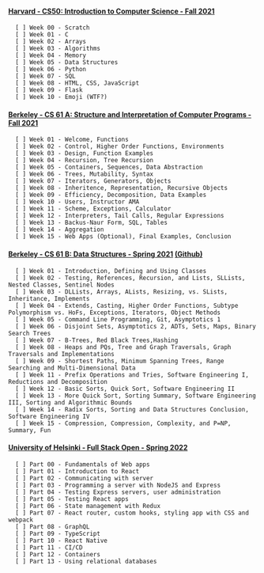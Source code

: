 #### [Harvard - CS50: Introduction to Computer Science - Fall 2021](https://cs50.harvard.edu/x/2022/)<br>

      [ ] Week 00 - Scratch
      [ ] Week 01 - C
      [ ] Week 02 - Arrays
      [ ] Week 03 - Algorithms
      [ ] Week 04 - Memory
      [ ] Week 05 - Data Structures
      [ ] Week 06 - Python
      [ ] Week 07 - SQL
      [ ] Week 08 - HTML, CSS, JavaScript
      [ ] Week 09 - Flask
      [ ] Week 10 - Emoji (WTF?)

#### [Berkeley - CS 61 A: Structure and Interpretation of Computer Programs - Fall 2021](https://inst.eecs.berkeley.edu/~cs61a/fa21/)<br>

      [ ] Week 01 - Welcome, Functions
      [ ] Week 02 - Control, Higher Order Functions, Environments    
      [ ] Week 03 - Design, Function Examples
      [ ] Week 04 - Recursion, Tree Recursion
      [ ] Week 05 - Containers, Sequences, Data Abstraction
      [ ] Week 06 - Trees, Mutability, Syntax
      [ ] Week 07 - Iterators, Generators, Objects
      [ ] Week 08 - Inheritence, Representation, Recursive Objects
      [ ] Week 09 - Efficiency, Decomposition, Data Examples
      [ ] Week 10 - Users, Instructor AMA
      [ ] Week 11 - Scheme, Exceptions, Calculator
      [ ] Week 12 - Interpreters, Tail Calls, Regular Expressions
      [ ] Week 13 - Backus-Naur Form, SQL, Tables
      [ ] Week 14 - Aggregation
      [ ] Week 15 - Web Apps (Optional), Final Examples, Conclusion
      
#### [Berkeley - CS 61 B: Data Structures - Spring 2021](https://sp21.datastructur.es/) [(Github)](https://github.com/orgs/Berkeley-CS61B/repositories)<br>

      [ ] Week 01 - Introduction, Defining and Using Classes
      [ ] Week 02 - Testing, References, Recursion, and Lists, SLLists, Nested Classes, Sentinel Nodes
      [ ] Week 03 - DLLists, Arrays, ALists, Resizing, vs. SLists, Inheritance, Implements
      [ ] Week 04 - Extends, Casting, Higher Order Functions, Subtype Polymorphism vs. HoFs, Exceptions, Iterators, Object Methods
      [ ] Week 05 - Command Line Programming, Git, Asymptotics 1
      [ ] Week 06 - Disjoint Sets, Asymptotics 2, ADTs, Sets, Maps, Binary Search Trees
      [ ] Week 07 - B-Trees, Red Black Trees,Hashing
      [ ] Week 08 - Heaps and PQs, Tree and Graph Traversals, Graph Traversals and Implementations
      [ ] Week 09 - Shortest Paths, Minimum Spanning Trees, Range Searching and Multi-Dimensional Data
      [ ] Week 11 - Prefix Operations and Tries, Software Engineering I, Reductions and Decomposition
      [ ] Week 12 - Basic Sorts, Quick Sort, Software Engineering II
      [ ] Week 13 - More Quick Sort, Sorting Summary, Software Engineering III, Sorting and Algorithmic Bounds
      [ ] Week 14 - Radix Sorts, Sorting and Data Structures Conclusion, Software Engineering IV
      [ ] Week 15 - Compression, Compression, Complexity, and P=NP, Summary, Fun

#### [University of Helsinki - Full Stack Open - Spring 2022](https://fullstackopen.com/en/)<br>

      [ ] Part 00 - Fundamentals of Web apps
      [ ] Part 01 - Introduction to React
      [ ] Part 02 - Communicating with server
      [ ] Part 03 - Programming a server with NodeJS and Express
      [ ] Part 04 - Testing Express servers, user administration
      [ ] Part 05 - Testing React apps
      [ ] Part 06 - State management with Redux
      [ ] Part 07 - React router, custom hooks, styling app with CSS and webpack
      [ ] Part 08 - GraphQL
      [ ] Part 09 - TypeScript
      [ ] Part 10 - React Native
      [ ] Part 11 - CI/CD
      [ ] Part 12 - Containers
      [ ] Part 13 - Using relational databases
